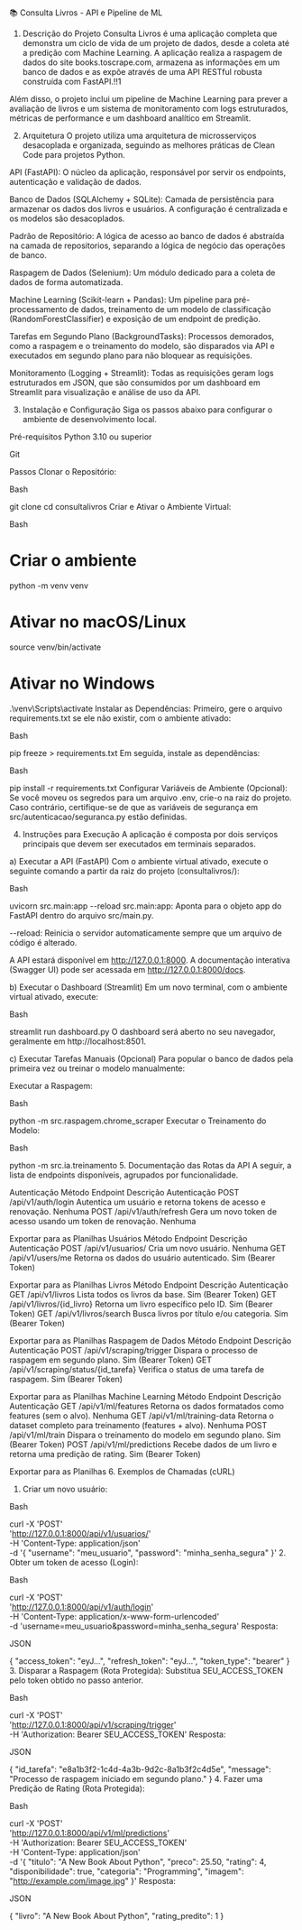 📚 Consulta Livros - API e Pipeline de ML
1. Descrição do Projeto
Consulta Livros é uma aplicação completa que demonstra um ciclo de vida de um projeto de dados, desde a coleta até a predição com Machine Learning. A aplicação realiza a raspagem de dados do site books.toscrape.com, armazena as informações em um banco de dados e as expõe através de uma API RESTful robusta construída com FastAPI.!!1

Além disso, o projeto inclui um pipeline de Machine Learning para prever a avaliação de livros e um sistema de monitoramento com logs estruturados, métricas de performance e um dashboard analítico em Streamlit.

2. Arquitetura
O projeto utiliza uma arquitetura de microsserviços desacoplada e organizada, seguindo as melhores práticas de Clean Code para projetos Python.

API (FastAPI): O núcleo da aplicação, responsável por servir os endpoints, autenticação e validação de dados.

Banco de Dados (SQLAlchemy + SQLite): Camada de persistência para armazenar os dados dos livros e usuários. A configuração é centralizada e os modelos são desacoplados.

Padrão de Repositório: A lógica de acesso ao banco de dados é abstraída na camada de repositorios, separando a lógica de negócio das operações de banco.

Raspagem de Dados (Selenium): Um módulo dedicado para a coleta de dados de forma automatizada.

Machine Learning (Scikit-learn + Pandas): Um pipeline para pré-processamento de dados, treinamento de um modelo de classificação (RandomForestClassifier) e exposição de um endpoint de predição.

Tarefas em Segundo Plano (BackgroundTasks): Processos demorados, como a raspagem e o treinamento do modelo, são disparados via API e executados em segundo plano para não bloquear as requisições.

Monitoramento (Logging + Streamlit): Todas as requisições geram logs estruturados em JSON, que são consumidos por um dashboard em Streamlit para visualização e análise de uso da API.

3. Instalação e Configuração
Siga os passos abaixo para configurar o ambiente de desenvolvimento local.

Pré-requisitos
Python 3.10 ou superior

Git

Passos
Clonar o Repositório:

Bash

git clone <url-do-seu-repositorio>
cd consultalivros
Criar e Ativar o Ambiente Virtual:

Bash

# Criar o ambiente
python -m venv venv

# Ativar no macOS/Linux
source venv/bin/activate

# Ativar no Windows
.\venv\Scripts\activate
Instalar as Dependências:
Primeiro, gere o arquivo requirements.txt se ele não existir, com o ambiente ativado:

Bash

pip freeze > requirements.txt
Em seguida, instale as dependências:

Bash

pip install -r requirements.txt
Configurar Variáveis de Ambiente (Opcional):
Se você moveu os segredos para um arquivo .env, crie-o na raiz do projeto. Caso contrário, certifique-se de que as variáveis de segurança em src/autenticacao/seguranca.py estão definidas.

4. Instruções para Execução
A aplicação é composta por dois serviços principais que devem ser executados em terminais separados.

a) Executar a API (FastAPI)
Com o ambiente virtual ativado, execute o seguinte comando a partir da raiz do projeto (consultalivros/):

Bash

uvicorn src.main:app --reload
src.main:app: Aponta para o objeto app do FastAPI dentro do arquivo src/main.py.

--reload: Reinicia o servidor automaticamente sempre que um arquivo de código é alterado.

A API estará disponível em http://127.0.0.1:8000. A documentação interativa (Swagger UI) pode ser acessada em http://127.0.0.1:8000/docs.

b) Executar o Dashboard (Streamlit)
Em um novo terminal, com o ambiente virtual ativado, execute:

Bash

streamlit run dashboard.py
O dashboard será aberto no seu navegador, geralmente em http://localhost:8501.

c) Executar Tarefas Manuais (Opcional)
Para popular o banco de dados pela primeira vez ou treinar o modelo manualmente:

Executar a Raspagem:

Bash

python -m src.raspagem.chrome_scraper
Executar o Treinamento do Modelo:

Bash

python -m src.ia.treinamento
5. Documentação das Rotas da API
A seguir, a lista de endpoints disponíveis, agrupados por funcionalidade.

Autenticação
Método	Endpoint	Descrição	Autenticação
POST	/api/v1/auth/login	Autentica um usuário e retorna tokens de acesso e renovação.	Nenhuma
POST	/api/v1/auth/refresh	Gera um novo token de acesso usando um token de renovação.	Nenhuma

Exportar para as Planilhas
Usuários
Método	Endpoint	Descrição	Autenticação
POST	/api/v1/usuarios/	Cria um novo usuário.	Nenhuma
GET	/api/v1/users/me	Retorna os dados do usuário autenticado.	Sim (Bearer Token)

Exportar para as Planilhas
Livros
Método	Endpoint	Descrição	Autenticação
GET	/api/v1/livros	Lista todos os livros da base.	Sim (Bearer Token)
GET	/api/v1/livros/{id_livro}	Retorna um livro específico pelo ID.	Sim (Bearer Token)
GET	/api/v1/livros/search	Busca livros por título e/ou categoria.	Sim (Bearer Token)

Exportar para as Planilhas
Raspagem de Dados
Método	Endpoint	Descrição	Autenticação
POST	/api/v1/scraping/trigger	Dispara o processo de raspagem em segundo plano.	Sim (Bearer Token)
GET	/api/v1/scraping/status/{id_tarefa}	Verifica o status de uma tarefa de raspagem.	Sim (Bearer Token)

Exportar para as Planilhas
Machine Learning
Método	Endpoint	Descrição	Autenticação
GET	/api/v1/ml/features	Retorna os dados formatados como features (sem o alvo).	Nenhuma
GET	/api/v1/ml/training-data	Retorna o dataset completo para treinamento (features + alvo).	Nenhuma
POST	/api/v1/ml/train	Dispara o treinamento do modelo em segundo plano.	Sim (Bearer Token)
POST	/api/v1/ml/predictions	Recebe dados de um livro e retorna uma predição de rating.	Sim (Bearer Token)

Exportar para as Planilhas
6. Exemplos de Chamadas (cURL)
1. Criar um novo usuário:

Bash

curl -X 'POST' \
  'http://127.0.0.1:8000/api/v1/usuarios/' \
  -H 'Content-Type: application/json' \
  -d '{
    "username": "meu_usuario",
    "password": "minha_senha_segura"
  }'
2. Obter um token de acesso (Login):

Bash

curl -X 'POST' \
  'http://127.0.0.1:8000/api/v1/auth/login' \
  -H 'Content-Type: application/x-www-form-urlencoded' \
  -d 'username=meu_usuario&password=minha_senha_segura'
Resposta:

JSON

{
    "access_token": "eyJ...",
    "refresh_token": "eyJ...",
    "token_type": "bearer"
}
3. Disparar a Raspagem (Rota Protegida):
Substitua SEU_ACCESS_TOKEN pelo token obtido no passo anterior.

Bash

curl -X 'POST' \
  'http://127.0.0.1:8000/api/v1/scraping/trigger' \
  -H 'Authorization: Bearer SEU_ACCESS_TOKEN'
Resposta:

JSON

{
    "id_tarefa": "e8a1b3f2-1c4d-4a3b-9d2c-8a1b3f2c4d5e",
    "message": "Processo de raspagem iniciado em segundo plano."
}
4. Fazer uma Predição de Rating (Rota Protegida):

Bash

curl -X 'POST' \
  'http://127.0.0.1:8000/api/v1/ml/predictions' \
  -H 'Authorization: Bearer SEU_ACCESS_TOKEN' \
  -H 'Content-Type: application/json' \
  -d '{
    "titulo": "A New Book About Python",
    "preco": 25.50,
    "rating": 4,
    "disponibilidade": true,
    "categoria": "Programming",
    "imagem": "http://example.com/image.jpg"
  }'
Resposta:

JSON

{
    "livro": "A New Book About Python",
    "rating_predito": 1
}

